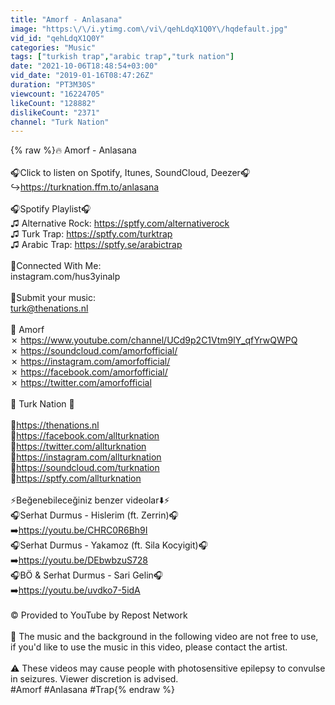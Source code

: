 ```yaml
---
title: "Amorf - Anlasana"
image: "https:\/\/i.ytimg.com\/vi\/qehLdqX1Q0Y\/hqdefault.jpg"
vid_id: "qehLdqX1Q0Y"
categories: "Music"
tags: ["turkish trap","arabic trap","turk nation"]
date: "2021-10-06T18:48:54+03:00"
vid_date: "2019-01-16T08:47:26Z"
duration: "PT3M30S"
viewcount: "16224705"
likeCount: "128882"
dislikeCount: "2371"
channel: "Turk Nation"
---
```

{% raw %}🔥 Amorf - Anlasana<br /><br />🎧Click to listen on Spotify, Itunes, SoundCloud, Deezer🎧<br />↪︎<a rel="nofollow" target="blank" href="https://turknation.ffm.to/anlasana">https://turknation.ffm.to/anlasana</a><br /><br />🎧Spotify Playlist🎧<br />♫ Alternative Rock: <a rel="nofollow" target="blank" href="https://sptfy.com/alternativerock">https://sptfy.com/alternativerock</a><br />♫ Turk Trap: <a rel="nofollow" target="blank" href="https://sptfy.com/turktrap">https://sptfy.com/turktrap</a><br />♫ Arabic Trap: <a rel="nofollow" target="blank" href="https://sptfy.se/arabictrap">https://sptfy.se/arabictrap</a><br /><br />📣Connected With Me:<br />instagram.com/hus3yinalp<br /><br />🎤Submit your music: <br />turk@thenations.nl<br /><br />🎵 Amorf<br />✗ <a rel="nofollow" target="blank" href="https://www.youtube.com/channel/UCd9p2C1Vtm9lY_qfYrwQWPQ">https://www.youtube.com/channel/UCd9p2C1Vtm9lY_qfYrwQWPQ</a><br />✗ <a rel="nofollow" target="blank" href="https://soundcloud.com/amorfofficial/">https://soundcloud.com/amorfofficial/</a><br />✗ <a rel="nofollow" target="blank" href="https://instagram.com/amorfofficial/">https://instagram.com/amorfofficial/</a><br />✗ <a rel="nofollow" target="blank" href="https://facebook.com/amorfofficial/">https://facebook.com/amorfofficial/</a><br />✗ <a rel="nofollow" target="blank" href="https://twitter.com/amorfofficial">https://twitter.com/amorfofficial</a><br /><br />📣 Turk Nation 📣<br /><br />🚩<a rel="nofollow" target="blank" href="https://thenations.nl">https://thenations.nl</a><br />🚩<a rel="nofollow" target="blank" href="https://facebook.com/allturknation">https://facebook.com/allturknation</a><br />🚩<a rel="nofollow" target="blank" href="https://twitter.com/allturknation">https://twitter.com/allturknation</a><br />🚩<a rel="nofollow" target="blank" href="https://instagram.com/allturknation">https://instagram.com/allturknation</a><br />🚩<a rel="nofollow" target="blank" href="https://soundcloud.com/turknation">https://soundcloud.com/turknation</a><br />🚩<a rel="nofollow" target="blank" href="https://sptfy.com/allturknation">https://sptfy.com/allturknation</a><br /><br />⚡Beğenebileceğiniz benzer videolar⬇️⚡<br />🎧Serhat Durmus - Hislerim (ft. Zerrin)🎧<br />➡️<a rel="nofollow" target="blank" href="https://youtu.be/CHRC0R6Bh9I">https://youtu.be/CHRC0R6Bh9I</a><br />🎧Serhat Durmus - Yakamoz (ft. Sila Kocyigit)🎧<br />➡️<a rel="nofollow" target="blank" href="https://youtu.be/DEbwbzuS728">https://youtu.be/DEbwbzuS728</a><br />🎧BÖ &amp; Serhat Durmus - Sari Gelin🎧<br />➡️<a rel="nofollow" target="blank" href="https://youtu.be/uvdko7-5idA">https://youtu.be/uvdko7-5idA</a><br /><br />© Provided to YouTube by Repost Network<br /><br />🚫 The music and the background in the following video are not free to use, if you'd like to use the music in this video, please contact the artist.<br /><br />⚠️ These videos may cause people with photosensitive epilepsy to convulse in seizures. Viewer discretion is advised.<br />#Amorf #Anlasana #Trap{% endraw %}

